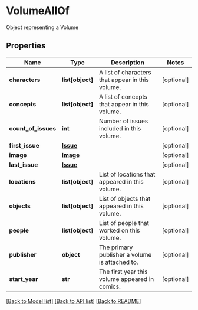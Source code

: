 # VolumeAllOf

Object representing a Volume
## Properties
Name | Type | Description | Notes
------------ | ------------- | ------------- | -------------
**characters** | **list[object]** | A list of characters that appear in this volume. | [optional] 
**concepts** | **list[object]** | A list of concepts that appear in this volume. | [optional] 
**count_of_issues** | **int** | Number of issues included in this volume. | [optional] 
**first_issue** | [**Issue**](Issue.md) |  | [optional] 
**image** | [**Image**](Image.md) |  | [optional] 
**last_issue** | [**Issue**](Issue.md) |  | [optional] 
**locations** | **list[object]** | List of locations that appeared in this volume. | [optional] 
**objects** | **list[object]** | List of objects that appeared in this volume. | [optional] 
**people** | **list[object]** | List of people that worked on this volume. | [optional] 
**publisher** | **object** | The primary publisher a volume is attached to. | [optional] 
**start_year** | **str** | The first year this volume appeared in comics. | [optional] 

[[Back to Model list]](../README.md#documentation-for-models) [[Back to API list]](../README.md#documentation-for-api-endpoints) [[Back to README]](../README.md)


